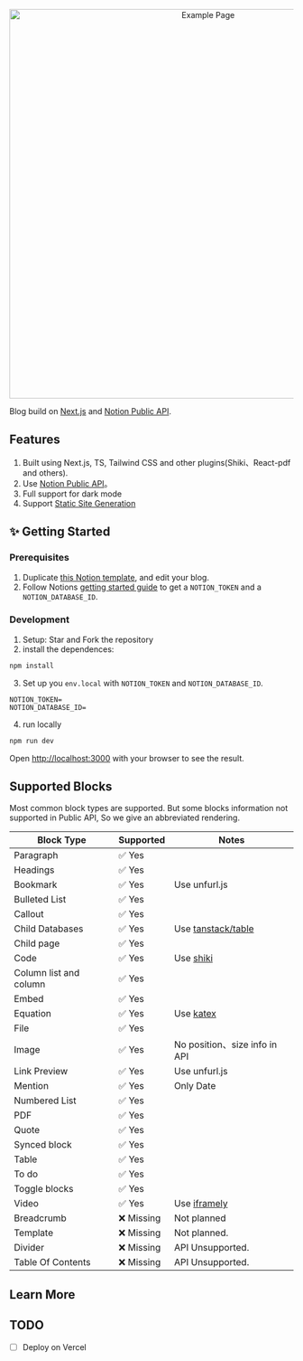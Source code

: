 
<p align="center">
  <img alt="Example Page" src="https://github.com/alex-guoba/next-blogger/assets/2872637/5d23c303-6031-47aa-beec-7aad56357337" width="689">
</p>

Blog build on [Next.js](https://nextjs.org/) and [Notion Public API](https://www.notion.so/).

## Features

1. Built using Next.js, TS, Tailwind CSS and other plugins(Shiki、React-pdf and others).
2. Use [Notion Public API](https://developers.notion.com/)。
3. Full support for dark mode
4. Support [Static Site Generation](https://nextjs.org/docs/pages/building-your-application/rendering/static-site-generation)

## ✨ Getting Started

### Prerequisites

1. Duplicate [this Notion template](https://gelco.notion.site/910de43a0db24ebc9a34209ffab613a7?v=7f2614c5918f4a5bab3a6637b12a19f9&pvs=4), and edit your blog. 
2. Follow Notions [getting started guide](https://developers.notion.com/docs/getting-started) to get a `NOTION_TOKEN` and a `NOTION_DATABASE_ID`.

### Development
1. Setup: Star and Fork the repository
2. install the dependences:
```bash
npm install
```
3. Set up you `env.local` with `NOTION_TOKEN` and `NOTION_DATABASE_ID`.
```
NOTION_TOKEN=
NOTION_DATABASE_ID=
```
4. run locally 
```bash
npm run dev
```

Open [http://localhost:3000](http://localhost:3000) with your browser to see the result.


## Supported Blocks

Most common block types are supported. But some blocks information not supported in Public API, So we give an abbreviated rendering.

| Block Type             | Supported | Notes                                                   |
|------------------------|-----------|---------------------------------------------------------|
| Paragraph              | ✅ Yes     |                                                         |
| Headings               | ✅ Yes     |                                                         |
| Bookmark               | ✅ Yes     | Use unfurl.js                                           |
| Bulleted List          | ✅ Yes     |                                                         |
| Callout                | ✅ Yes     |                                                         |
| Child Databases        | ✅ Yes     | Use [tanstack/table](https://tanstack.com/table/latest) |
| Child page             | ✅ Yes     |                                                         |
| Code                   | ✅ Yes     | Use [shiki](https://shiki.style/)                       |
| Column list and column | ✅ Yes     |                                                         |
| Embed                  | ✅ Yes     |                                                         |
| Equation               | ✅ Yes     | Use [katex ](https://katex.org/)                        |
| File                   | ✅ Yes     |                                                         |
| Image                  | ✅ Yes     | No position、size info in API                            |
| Link Preview           | ✅ Yes     | Use unfurl.js                                           |
| Mention                | ✅ Yes     | Only Date                                               |
| Numbered List          | ✅ Yes     |                                                         |
| PDF                    | ✅ Yes     |                                                         |
| Quote                  | ✅ Yes     |                                                         |
| Synced block           | ✅ Yes     |                                                         |
| Table                  | ✅ Yes     |                                                         |
| To do                  | ✅ Yes     |                                                         |
| Toggle blocks          | ✅ Yes     |                                                         |
| Video                  | ✅ Yes     | Use [iframely](https://iframely.com/)                   |
| Breadcrumb             | ❌ Missing | Not planned                                             |
| Template               | ❌ Missing | Not planned.                                            |
| Divider                | ❌ Missing | API Unsupported.                                        |
| Table Of Contents      | ❌ Missing | API Unsupported.                                        |



## Learn More


## TODO
- [ ] Deploy on Vercel
